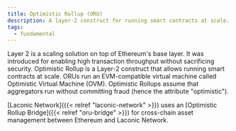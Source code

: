 ```yaml
---
title: Optimistic Rollup (ORU)
description: A layer-2 construct for running smart contracts at scale.
tags:
  - fundamental
---
```


Layer 2 is a scaling solution on top of Ethereum's base layer. It was introduced for enabling high transaction throughput without sacrificing security. Optimistic Rollup is a Layer-2 construct that allows running smart contracts at scale. ORUs run an EVM-compatible virtual machine called Optimistic Virtual Machine (OVM). Optimistic Rollups assume that aggregators run without committing fraud (hence the attribute "optimistic"). 

[Laconic Network]({{< relref "laconic-network" >}}) uses an [Optimistic Rollup Bridge]({{< relref "oru-bridge" >}}) for cross-chain asset management between Ethereum and Laconic Network.

